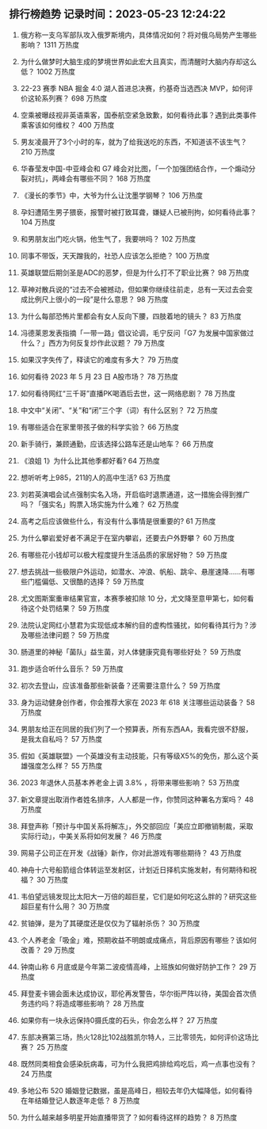
## 排行榜趋势 记录时间：2023-05-23 12:24:22
  
  1. 俄方称一支乌军部队攻入俄罗斯境内，具体情况如何？将对俄乌局势产生哪些影响？ 1311 万热度
    
  2. 为什么做梦时大脑生成的梦境世界如此宏大且真实，而清醒时大脑内存却这么低？ 1002 万热度
    
  3. 22-23 赛季 NBA 掘金 4:0 湖人首进总决赛，约基奇当选西决 MVP，如何评价这轮系列赛？ 698 万热度
    
  4. 空乘被曝歧视非英语乘客，国泰航空紧急致歉，如何看待此事？遇到此类事件乘客该如何维权？ 400 万热度
    
  5. 男友凌晨开了3个小时的车，就为了给我送吃的东西，不知道该不该生气？ 210 万热度
    
  6. 华春莹发中国-中亚峰会和 G7 峰会对比图，「一个加强团结合作，一个煽动分裂对抗」，两峰会有哪些不同？ 168 万热度
    
  7. 《漫长的季节》中，大爷为什么让沈墨学钢琴？ 106 万热度
    
  8. 孕妇遭陌生男子猥亵，报警时被打致耳聋，嫌疑人已被刑拘，如何看待此事？ 104 万热度
    
  9. 和男朋友出门吃火锅，他生气了，我要哄吗？ 102 万热度
    
  10. 同事不带饭，天天蹭我的，社恐人应该怎么拒绝？ 100 万热度
    
  11. 英雄联盟后期剑圣是ADC的恶梦，但是为什么打不了职业比赛？ 98 万热度
    
  12. 草神对散兵说的“过去不会被撼动，但如果你继续往前走，总有一天过去会变成比例尺上很小的一段”是什么意思？ 98 万热度
    
  13. 为什么每部恐怖片里都会有女人反向下腰，四肢着地的镜头？ 83 万热度
    
  14. 冯德莱恩发表指摘「一带一路」倡议论调，毛宁反问「G7 为发展中国家做过什么？」西方为何反复炒作此议题？ 79 万热度
    
  15. 如果汉字失传了，释读它的难度有多大？ 79 万热度
    
  16. 如何看待 2023 年 5 月 23 日 A股市场？ 78 万热度
    
  17. 如何看待网红“三千哥”直播PK喝酒后去世，这一网络悲剧？ 78 万热度
    
  18. 中文中“关闭”、“关”和“闭”三个字（词）有什么区别？ 72 万热度
    
  19. 有哪些适合在家里带孩子做的科学实验？ 66 万热度
    
  20. 新手骑行，兼顾通勤，应该选择公路车还是山地车？ 66 万热度
    
  21. 《浪姐 1》为什么比其他季都好看? 64 万热度
    
  22. 想听听考上985，211的人的高中生活? 63 万热度
    
  23. 刘若英演唱会试点强制实名入场，开启临时退票通道，这一措施会得到推广吗？「强实名」购票入场实施为什么难？ 62 万热度
    
  24. 高考之后应该做些什么，有没有什么事情是很重要的? 61 万热度
    
  25. 为什么攀岩爱好者不满足于在室内攀岩，还要去户外野攀？ 60 万热度
    
  26. 有哪些花小钱却可以极大程度提升生活品质的家居好物？ 59 万热度
    
  27. 想去挑战一些极限户外运动，如潜水、冲浪、帆船、跳伞、悬崖速降......有哪些门槛偏低、又很酷的选择？ 59 万热度
    
  28. 尤文图斯案重审结果官宣，本赛季被扣除 10 分，尤文降至意甲第七，如何看待这个处罚结果？ 59 万热度
    
  29. 法院认定网红小慧君为实现低成本解约目的虚构性骚扰，如何看待其行为？涉及哪些法律问题？ 59 万热度
    
  30. 肠道里的神秘「菌队」益生菌，对人体健康究竟有哪些好处？ 59 万热度
    
  31. 跑步适合听什么音乐？ 59 万热度
    
  32. 初次去登山，应该准备那些新装备？还需要注意什么？ 59 万热度
    
  33. 身为运动健身创作者，你会推荐大家在 2023 年 618 关注哪些运动装备？ 58 万热度
    
  34. 男朋友给正在同居的我们列了一个预算表，所有东西AA，我看完很不舒服，是我太自私吗？ 57 万热度
    
  35. 假如《英雄联盟》一个英雄没有主动技能，只有等级X5%的免伤，那么这个英雄强度怎么样？ 55 万热度
    
  36. 2023 年退休人员基本养老金上调 3.8% ，将带来哪些影响？ 53 万热度
    
  37. 新文章提出取消作者姓名排序，人人都是一作，你赞同这种署名方案吗？ 48 万热度
    
  38. 拜登声称「预计与中国关系将解冻」，外交部回应「美应立即撤销制裁，采取实际行动」，中美关系将如何发展？ 46 万热度
    
  39. 网易子公司正在开发《战锤》新作，你对此游戏有哪些期待？ 43 万热度
    
  40. 神舟十六号船箭组合体转运至发射区，计划近日择机实施发射，有何期待和祝福？ 30 万热度
    
  41. 韦伯望远镜发现比太阳大一万倍的超巨星，它们是如何吃这么胖的？研究这些超巨星有什么用？ 30 万热度
    
  42. 贫铀弹，是为了其硬度还是仅仅为了辐射杀伤？ 30 万热度
    
  43. 个人养老金「吸金」难，预期收益不明朗或成痛点，背后原因有哪些？该如何改善？ 29 万热度
    
  44. 钟南山称 6 月底或是今年第二波疫情高峰，上班族如何做好防护工作？ 29 万热度
    
  45. 拜登麦卡锡会面未达成协议，耶伦再发警告，华尔街严阵以待，美国会首次债务违约吗？将造成哪些影响？ 28 万热度
    
  46. 如果你有一块永远保持0摄氏度的石头，你会怎么样？ 27 万热度
    
  47. 东部决赛第三场，热火128比102战胜凯尔特人，三比零领先，如何评价这场比赛？ 25 万热度
    
  48. 既然同类相食会感染䏓病毒，可为什么我把鸡排给鸡吃后，鸡一点事也没有？ 24 万热度
    
  49. 多地公布 520 婚姻登记数据，虽是高峰日，相较去年仍大幅降低，如何看待在年结婚登记人数逐年走低？ 8 万热度
    
  50. 为什么越来越多明星开始直播带货了？如何看待这样的趋势？ 8 万热度
    